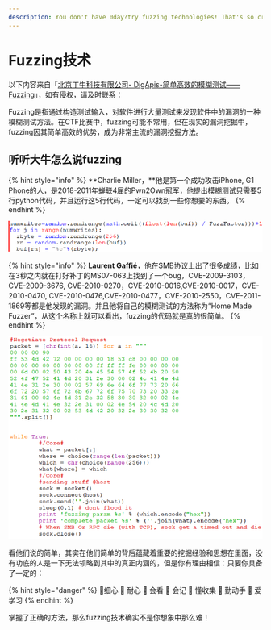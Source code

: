 ```yaml
---
description: You don't have 0day?try fuzzing technologies! That's so crazy!
---
```


# Fuzzing技术

以下内容来自「[北京丁牛科技有限公司- DigApis-简单高效的模糊测试——Fuzzing](https://www.freebuf.com/news/193602.html)」，如有侵权，请及时联系：

Fuzzing是指通过构造测试输入，对软件进行大量测试来发现软件中的漏洞的一种模糊测试方法。在CTF比赛中，fuzzing可能不常用，但在现实的漏洞挖掘中，fuzzing因其简单高效的优势，成为非常主流的漏洞挖掘方法。

## 听听大牛怎么说fuzzing

{% hint style="info" %}
 **Charlie Miller，**他是第一个成功攻击iPhone, G1 Phone的人，是2018-2011年蝉联4届的Pwn2Own冠军，他提出模糊测试只需要5行python代码，并且运行这5行代码，一定可以找到一些你想要的东西。
{% endhint %}

![5 lines of python](../../.gitbook/assets/image%20%2813%29.png)

{% hint style="info" %}
 **Laurent Gaffié**，他在SMB协议上出了很多成绩，比如在3秒之内就在打好补丁的MS07-063上找到了一个bug，CVE-2009-3103，CVE-2009-3676,  CVE-2010-0270，CVE-2010-0016,CVE-2010-0017，CVE-2010-0470, CVE-2010-0476,CVE-2010-0477，CVE-2010-2550，CVE-2011-1869等都是他发现的漏洞。并且他将自己的模糊测试的方法称为“Home Made Fuzzer”，从这个名称上就可以看出，fuzzing的代码就是真的很简单。
{% endhint %}

![Home Made Fuzzer](../../.gitbook/assets/image%20%285%29.png)

看他们说的简单，其实在他们简单的背后蕴藏着重要的挖掘经验和思想在里面，没有功底的人是一下无法领略到其中的真正内涵的，但是你有理由相信：只要你具备了一定的：

{% hint style="danger" %}
细心  耐心  会看  会记  懂收集  勤动手  爱学习
{% endhint %}

掌握了正确的方法，那么fuzzing技术确实不是你想象中那么难！





